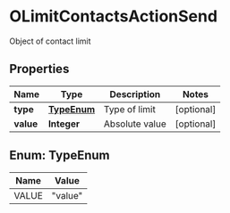 

# OLimitContactsActionSend

Object of contact limit

## Properties

| Name | Type | Description | Notes |
|------------ | ------------- | ------------- | -------------|
|**type** | [**TypeEnum**](#TypeEnum) | Type of limit |  [optional] |
|**value** | **Integer** | Absolute value |  [optional] |



## Enum: TypeEnum

| Name | Value |
|---- | -----|
| VALUE | &quot;value&quot; |




